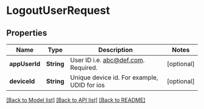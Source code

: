 # LogoutUserRequest

## Properties
Name | Type | Description | Notes
------------ | ------------- | ------------- | -------------
**appUserId** | **String** | User ID i.e. abc@def.com. Required. | [optional] 
**deviceId** | **String** | Unique device id. For example, UDID for ios | [optional] 

[[Back to Model list]](../README.md#documentation-for-models) [[Back to API list]](../README.md#documentation-for-api-endpoints) [[Back to README]](../README.md)


